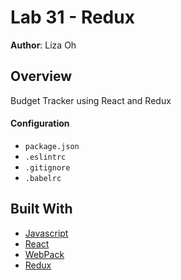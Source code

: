 # Lab 31 - Redux

**Author**: Liza Oh

## Overview
Budget Tracker using React and Redux

#### Configuration
* `package.json`
* `.eslintrc`
* `.gitignore`
* `.babelrc`

## Built With
* [Javascript](https://www.javascript.com/)
* [React](https://reactjs.org/)
* [WebPack](https://webpack.js.org/)
* [Redux](https://redux.js.org/)